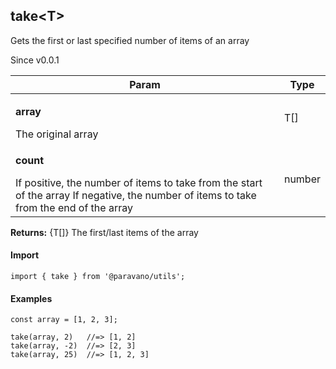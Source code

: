 <h2>take&lt;T&gt;</h2>
<p>Gets the first or last specified number of items of an array</p>
<p>Since v0.0.1</p>
<table>
      <thead>
      <tr>
        <th>Param</th>
        <th>Type</th></tr>
      </thead>
      <tbody><tr><td><p><b>array</b></p>The original array</td><td>T[]</td></tr><tr><td><p><b>count</b></p>If positive, the number of items to take from the start of the array If negative, the number of items to take from the end of the array</td><td>number</td></tr></tbody>
    </table><p><b>Returns:</b> {T[]} The first/last items of the array</p>
<h4>Import</h4>

```
import { take } from '@paravano/utils';
```

  <h4>Examples</h4>




```    
const array = [1, 2, 3];

take(array, 2)   //=> [1, 2]
take(array, -2)  //=> [2, 3]
take(array, 25)  //=> [1, 2, 3]
```

    